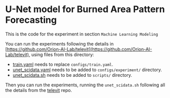 # U-Net model for Burned Area Pattern Forecasting

This is the code for the experiment in section `Machine Learning Modeling`

You can run the experiments following the details in [https://github.com/Orion-AI-Lab/televit](https://github.com/Orion-AI-Lab/televit), using files from this directory:

- [train.yaml](./train.yaml) needs to replace `configs/train.yaml`.
- [unet_scidata.yaml](./unet_scidata.yaml) needs to be added to `configs/experiment/` directory.
- [unet_scidata.sh](./unet_scidata.sh) needs to be added to `scripts/` directory.

Then you can run the experiments, running the `unet_scidata.sh` following all the details from the [televit]([https://github.com/Orion-AI-Lab/televit]) repo.